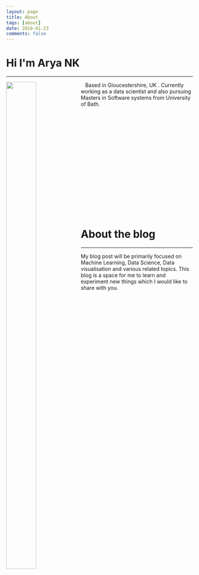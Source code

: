 ```yaml
---
layout: page
title: About
tags: [about]
date: 2018-01-23
comments: false
---
```

    
# Hi I'm Arya NK
---





<img src="https://raw.githubusercontent.com/Arya-NK/Arya_NK/gh-pages/assets/img/my_picture.jpg?token=ARK0QClMxNTIXV-F73soq2apEJ6ZQyX3ks5anX44wA%3D%3D" style="width:40%;height:58%;float:left;"/>

 &nbsp;&nbsp; Based in Gloucestershire, UK . Currently working as a data scientist and also pursuing Masters in Software systems from    University of Bath. 

<br/><br/><br/><br/><br/><br/><br/><br/><br/><br/><br/><br/><br/><br/><br/><br/>


# About the blog
---
My blog post will be primarily focused on Machine Learning, Data Science, Data visualisation and various related topics. This blog is a space for me to learn and experiment new things which I would like to share with you.
